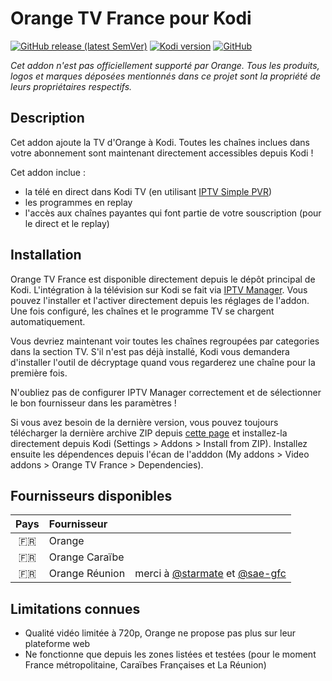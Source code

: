 # Orange TV France pour Kodi
[![GitHub release (latest SemVer)](https://img.shields.io/github/v/release/f-lawe/plugin.video.orange.fr)](https://github.com/f-lawe/plugin.video.orange.fr/releases)
[![Kodi version](https://img.shields.io/badge/kodi%20version-v21-blue)](https://kodi.tv/)
[![GitHub](https://img.shields.io/github/license/f-lawe/plugin.video.orange.fr)](https://github.com/f-lawe/plugin.video.orange.fr/blob/master/LICENSE)

_Cet addon n'est pas officiellement supporté par Orange. Tous les produits, logos et marques déposées mentionnés dans ce projet sont la propriété de leurs propriétaires respectifs._

## Description
Cet addon ajoute la TV d'Orange à Kodi. Toutes les chaînes inclues dans votre abonnement sont maintenant directement accessibles depuis Kodi !

Cet addon inclue :
- la télé en direct dans Kodi TV (en utilisant [IPTV Simple PVR](https://github.com/kodi-pvr/pvr.iptvsimple))
- les programmes en replay
- l'accès aux chaînes payantes qui font partie de votre souscription (pour le direct et le replay)

## Installation
Orange TV France est disponible directement depuis le dépôt principal de Kodi. L'intégration à la télévision sur Kodi se fait via [IPTV Manager](https://github.com/add-ons/service.iptv.manager). Vous pouvez l'installer et l'activer directement depuis les réglages de l'addon. Une fois configuré, les chaînes et le programme TV se chargent automatiquement.

Vous devriez maintenant voir toutes les chaînes regroupées par categories dans la section TV. S'il n'est pas déjà installé, Kodi vous demandera d'installer l'outil de décryptage quand vous regarderez une chaîne pour la première fois.

N'oubliez pas de configurer IPTV Manager correctement et de sélectionner le bon fournisseur dans les paramètres !

Si vous avez besoin de la dernière version, vous pouvez toujours télécharger la dernière archive ZIP depuis [cette page](https://github.com/BreizhReloaded/plugin.video.orange.fr/releases/latest) et installez-la directement depuis Kodi (Settings > Addons > Install from ZIP). Installez ensuite les dépendences depuis l'écan de l'adddon (My addons > Video addons > Orange TV France > Dependencies).

## Fournisseurs disponibles
| Pays      | Fournisseur       |  |
|:---------:|:------------------|:-|
| 🇫🇷        | Orange            |  |
| 🇫🇷        | Orange Caraïbe    |  |
| 🇫🇷        | Orange Réunion    | merci à [@starmate](https://github.com/starmate) et [@sae-gfc](https://github.com/sae-gfc)

## Limitations connues
- Qualité vidéo limitée à 720p, Orange ne propose pas plus sur leur plateforme web
- Ne fonctionne que depuis les zones listées et testées (pour le moment France métropolitaine, Caraïbes Françaises et La Réunion)
